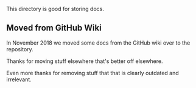

This directory is good for storing docs.



## Moved from GitHub Wiki

In November 2018 we moved some docs from the GitHub wiki over to the
repository.

Thanks for moving stuff elsewhere that's better off elsewhere.

Even more thanks for removing stuff that that is clearly outdated and
irrelevant.

